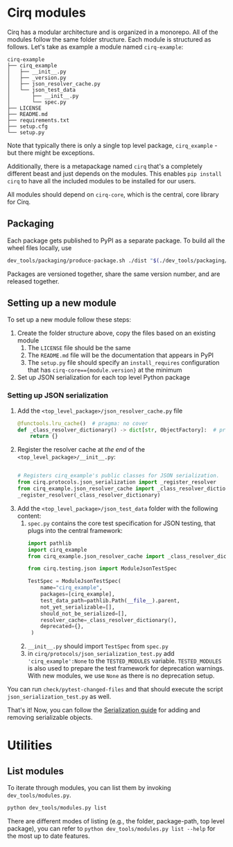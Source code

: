 # Cirq modules

Cirq has a modular architecture and is organized in a monorepo. All of the modules follow the same folder structure.
Each module is structured as follows. Let's take as example a module named `cirq-example`:

```
cirq-example
├── cirq_example
│   ├── __init__.py
│   ├── _version.py
│   ├── json_resolver_cache.py
│   └── json_test_data
│       ├── __init__.py
│       └── spec.py
├── LICENSE
├── README.md
├── requirements.txt
├── setup.cfg
└── setup.py
```

Note that typically there is only a single top level package, `cirq_example` - but there might be exceptions.

Additionally, there is a metapackage named `cirq` that's a completely different beast and just depends on the modules.
This enables `pip install cirq` to have all the included modules to be installed for our users.

All modules should depend on `cirq-core`, which is the central, core library for Cirq.

## Packaging

Each package gets published to PyPI as a separate package. To build all the wheel files locally, use

```bash
dev_tools/packaging/produce-package.sh ./dist "$(./dev_tools/packaging/generate-dev-version-id.sh)"
```

Packages are versioned together, share the same version number, and are released together.

## Setting up a new module

To set up a new module follow these steps:

1. Create the folder structure above, copy the files based on an existing module
    1. The `LICENSE` file should be the same
    2. The `README.md` file will be the documentation that appears in PyPI
    3. The `setup.py` file should specify an `install_requires` configuration that has `cirq-core=={module.version}` at the minimum
2. Set up JSON serialization for each top level Python package


### Setting up JSON serialization

1. Add the `<top_level_package>/json_resolver_cache.py` file
    ```python
    @functools.lru_cache()  # pragma: no cover
    def _class_resolver_dictionary() -> dict[str, ObjectFactory]:  # pragma: no cover
        return {}
    ```
2. Register the resolver cache at _the end_ of the `<top_level_package>/__init__.py`:
    ```python

    # Registers cirq_example's public classes for JSON serialization.
    from cirq.protocols.json_serialization import _register_resolver
    from cirq_example.json_resolver_cache import _class_resolver_dictionary
    _register_resolver(_class_resolver_dictionary)

    ```
3. Add the `<top_level_package>/json_test_data` folder with the following content:
   1. `spec.py` contains the core test specification for JSON testing, that plugs into the central framework:
       ```python
       import pathlib
       import cirq_example
       from cirq_example.json_resolver_cache import _class_resolver_dictionary

       from cirq.testing.json import ModuleJsonTestSpec

       TestSpec = ModuleJsonTestSpec(
           name="cirq_example",
           packages=[cirq_example],
           test_data_path=pathlib.Path(__file__).parent,
           not_yet_serializable=[],
           should_not_be_serialized=[],
           resolver_cache=_class_resolver_dictionary(),
           deprecated={},
        )
       ```
   2. `__init__.py` should import `TestSpec` from `spec.py`
   3. in `cirq/protocols/json_serialization_test.py` add `'cirq_example':None` to the `TESTED_MODULES` variable. `TESTED_MODULES` is also used to prepare the test framework for deprecation warnings.
      With new modules, we use `None` as there is no deprecation setup.

You can run `check/pytest-changed-files` and that should execute the script `json_serialization_test.py` as well.

That's it! Now, you can follow the [Serialization guide](./serialization.md) for adding and removing serializable objects.

# Utilities

## List modules

To iterate through modules, you can list them by invoking `dev_tools/modules.py`.

```bash
python dev_tools/modules.py list
```

There are different modes of listing (e.g., the folder, package-path, top level package),
you can refer to `python dev_tools/modules.py list --help` for the most up to date features.
